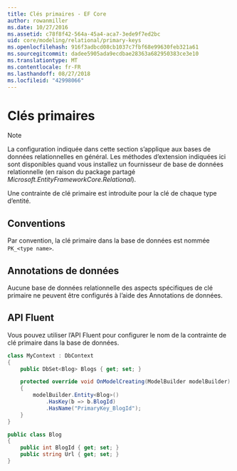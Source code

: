```yaml
---
title: Clés primaires - EF Core
author: rowanmiller
ms.date: 10/27/2016
ms.assetid: c78f8f42-564a-45a4-aca7-3ede9f7ed2bc
uid: core/modeling/relational/primary-keys
ms.openlocfilehash: 916f3adbcd08cb1037c7fbf68e99630feb321a61
ms.sourcegitcommit: dadee5905ada9ecdbae28363a682950383ce3e10
ms.translationtype: MT
ms.contentlocale: fr-FR
ms.lasthandoff: 08/27/2018
ms.locfileid: "42998066"
---
```

# <a name="primary-keys"></a>Clés primaires

> [!NOTE]  
> La configuration indiquée dans cette section s’applique aux bases de données relationnelles en général. Les méthodes d’extension indiquées ici sont disponibles quand vous installez un fournisseur de base de données relationnelle (en raison du package partagé *Microsoft.EntityFrameworkCore.Relational*).

Une contrainte de clé primaire est introduite pour la clé de chaque type d’entité.

## <a name="conventions"></a>Conventions

Par convention, la clé primaire dans la base de données est nommée `PK_<type name>`.

## <a name="data-annotations"></a>Annotations de données

Aucune base de données relationnelle des aspects spécifiques de clé primaire ne peuvent être configurés à l’aide des Annotations de données.

## <a name="fluent-api"></a>API Fluent

Vous pouvez utiliser l’API Fluent pour configurer le nom de la contrainte de clé primaire dans la base de données.

<!-- [!code-csharp[Main](samples/core/relational/Modeling/FluentAPI/Samples/Relational/KeyName.cs?highlight=9)] -->
``` csharp
class MyContext : DbContext
{
    public DbSet<Blog> Blogs { get; set; }

    protected override void OnModelCreating(ModelBuilder modelBuilder)
    {
        modelBuilder.Entity<Blog>()
            .HasKey(b => b.BlogId)
            .HasName("PrimaryKey_BlogId");
    }
}

public class Blog
{
    public int BlogId { get; set; }
    public string Url { get; set; }
}
```
